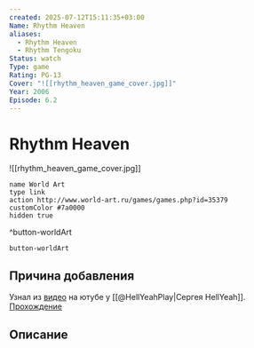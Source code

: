 ```yaml
---
created: 2025-07-12T15:11:35+03:00
Name: Rhythm Heaven
aliases:
  - Rhythm Heaven
  - Rhythm Tengoku
Status: watch
Type: game
Rating: PG-13
Cover: "![[rhythm_heaven_game_cover.jpg]]"
Year: 2006
Episode: 6.2
---
```


# Rhythm Heaven

![[rhythm_heaven_game_cover.jpg]]


```button
name World Art
type link
action http://www.world-art.ru/games/games.php?id=35379
customColor #7a0000
hidden true
```
^button-worldArt


`button-worldArt`


## Причина добавления

Узнал из [видео](https://youtu.be/JWj3zrSsNXc?si=9purdu8cxM7TNjVQ) на ютубе у [[@HellYeahPlay|Сергея HellYeah]]. [Прохождение](https://youtu.be/AUCh_Nc1blQ?si=45tWvpqETx7UPQug)


## Описание



